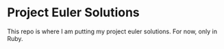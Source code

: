 # Project Euler Solutions

This repo is where I am putting my project euler solutions. For now, only in Ruby.
